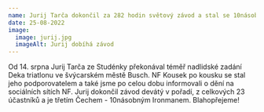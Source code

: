 ```yaml
---
name: Jurij Tarča dokončil za 282 hodin světový závod a stal se 10násobným Ironmanem
date: 25-08-2022
image:
  image: jurij.jpg
  imageAlt: Jurij dobíhá závod
---
```

Od 14. srpna Jurij Tarča ze Studénky překonával téměř nadlidské zadání Deka triatlonu ve švýcarském městě Busch. NF Kousek po kousku se stal jeho podporovatelem a také jsme po celou dobu informovali o dění na sociálních sítích NF. Jurij dokončil závod devátý v pořadí, z celkových 23 účastníků a je třetím Čechem - 10násobným Ironmanem. Blahopřejeme!